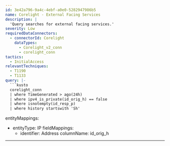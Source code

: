 ```yaml
---
id: 3e42a796-9a4c-4ebf-a0e0-5282947986b5
name: Corelight - External Facing Services
description: |
  'Query searches for external facing services.'
severity: Low
requiredDataConnectors:
  - connectorId: Corelight
    dataTypes:
      - Corelight_v2_conn
      - corelight_conn
tactics:
  - InitialAccess
relevantTechniques:
  - T1190
  - T1133
query: |-
  ```kusto
  corelight_conn
  | where TimeGenerated > ago(24h)
  | where ipv4_is_private(id_orig_h) == false
  | where isnotempty(id_resp_p)
  | where history startswith 'Sh'
  ```
entityMappings:
  - entityType: IP
    fieldMappings:
      - identifier: Address
        columnName: id_orig_h
---
```


